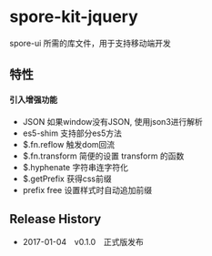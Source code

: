 # spore-kit-jquery
spore-ui 所需的库文件，用于支持移动端开发

## 特性

#### 引入增强功能

- JSON 如果window没有JSON, 使用json3进行解析
- es5-shim 支持部分es5方法
- $.fn.reflow 触发dom回流
- $.fn.transform 简便的设置 transform 的函数
- $.hyphenate 字符串连字符化
- $.getPrefix 获得css前缀
- prefix free 设置样式时自动追加前缀

## Release History

 * 2017-01-04 v0.1.0 正式版发布



